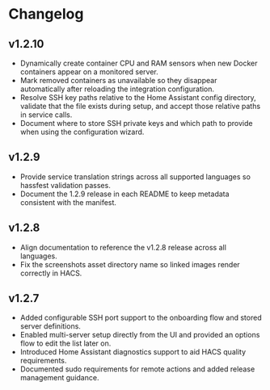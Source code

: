 # Changelog

## v1.2.10
- Dynamically create container CPU and RAM sensors when new Docker containers appear on a monitored server.
- Mark removed containers as unavailable so they disappear automatically after reloading the integration configuration.
- Resolve SSH key paths relative to the Home Assistant config directory, validate that the file exists during setup, and accept
  those relative paths in service calls.
- Document where to store SSH private keys and which path to provide when using the configuration wizard.

## v1.2.9
- Provide service translation strings across all supported languages so hassfest validation passes.
- Document the 1.2.9 release in each README to keep metadata consistent with the manifest.

## v1.2.8
- Align documentation to reference the v1.2.8 release across all languages.
- Fix the screenshots asset directory name so linked images render correctly in HACS.

## v1.2.7
- Added configurable SSH port support to the onboarding flow and stored server definitions.
- Enabled multi-server setup directly from the UI and provided an options flow to edit the list later on.
- Introduced Home Assistant diagnostics support to aid HACS quality requirements.
- Documented sudo requirements for remote actions and added release management guidance.
